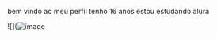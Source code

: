bem vindo ao meu perfil
tenho 16 anos
estou estudando alura 

![](![image](https://github.com/rataocv/rataocv/assets/172063837/6218908c-a87f-4401-986b-e48ad9da8a20)
